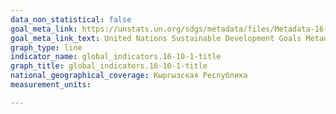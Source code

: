```yaml
---
data_non_statistical: false
goal_meta_link: https://unstats.un.org/sdgs/metadata/files/Metadata-16-10-01.pdf
goal_meta_link_text: United Nations Sustainable Development Goals Metadata (pdf 1361kB)
graph_type: line
indicator_name: global_indicators.16-10-1-title
graph_title: global_indicators.16-10-1-title
national_geographical_coverage: Кыргызская Республика
measurement_units: 

---
```

